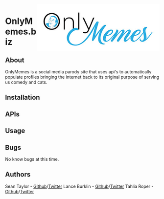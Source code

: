 <a href="onlymemes.biz">
   <img src="https://github.com/roundhousetally/OnlyMemes/blob/master/images/Onlymemeslogo2sm.jpg" align="right" />
</a>

# OnlyMemes.biz

## About
OnlyMemes is a social media parody site that uses api's to automatically populate profiles bringing the internet back to its original purpose of serving us comedy and cats.

## Installation

## APIs

## Usage

## Bugs
No know bugs at this time.

## Authors
Sean Taylor - [Github](https://github.com/MadmanSilver)/[Twitter](https://twitter.com/MadmanSilver)
Lance Burklin - [Github](https://github.com/lancewburklin)/[Twitter](https://twitter.com/BurklinLance)
Tahlia Roper - [Github](https://github.com/roundhousetally)/[Twitter](https://twitter.com/TahliaRoper)

